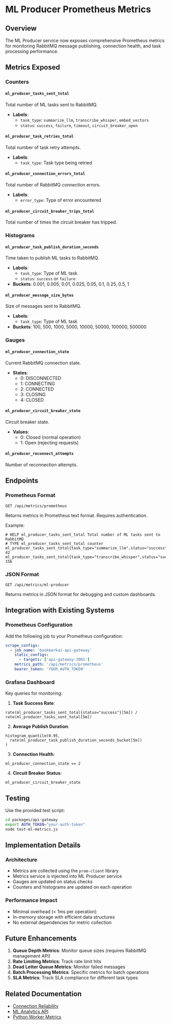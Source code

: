 # ML Producer Prometheus Metrics

## Overview
The ML Producer service now exposes comprehensive Prometheus metrics for monitoring RabbitMQ message publishing, connection health, and task processing performance.

## Metrics Exposed

### Counters

#### `ml_producer_tasks_sent_total`
Total number of ML tasks sent to RabbitMQ.
- **Labels**: 
  - `task_type`: `summarize_llm`, `transcribe_whisper`, `embed_vectors`
  - `status`: `success`, `failure`, `timeout`, `circuit_breaker_open`

#### `ml_producer_task_retries_total`
Total number of task retry attempts.
- **Labels**: 
  - `task_type`: Task type being retried

#### `ml_producer_connection_errors_total`
Total number of RabbitMQ connection errors.
- **Labels**: 
  - `error_type`: Type of error encountered

#### `ml_producer_circuit_breaker_trips_total`
Total number of times the circuit breaker has tripped.

### Histograms

#### `ml_producer_task_publish_duration_seconds`
Time taken to publish ML tasks to RabbitMQ.
- **Labels**: 
  - `task_type`: Type of ML task
  - `status`: `success` or `failure`
- **Buckets**: 0.001, 0.005, 0.01, 0.025, 0.05, 0.1, 0.25, 0.5, 1

#### `ml_producer_message_size_bytes`
Size of messages sent to RabbitMQ.
- **Labels**: 
  - `task_type`: Type of ML task
- **Buckets**: 100, 500, 1000, 5000, 10000, 50000, 100000, 500000

### Gauges

#### `ml_producer_connection_state`
Current RabbitMQ connection state.
- **States**: 
  - 0: DISCONNECTED
  - 1: CONNECTING
  - 2: CONNECTED
  - 3: CLOSING
  - 4: CLOSED

#### `ml_producer_circuit_breaker_state`
Circuit breaker state.
- **Values**: 
  - 0: Closed (normal operation)
  - 1: Open (rejecting requests)

#### `ml_producer_reconnect_attempts`
Number of reconnection attempts.

## Endpoints

### Prometheus Format
`GET /api/metrics/prometheus`

Returns metrics in Prometheus text format. Requires authentication.

Example:
```
# HELP ml_producer_tasks_sent_total Total number of ML tasks sent to RabbitMQ
# TYPE ml_producer_tasks_sent_total counter
ml_producer_tasks_sent_total{task_type="summarize_llm",status="success"} 42
ml_producer_tasks_sent_total{task_type="transcribe_whisper",status="success"} 156
```

### JSON Format
`GET /api/metrics/ml-producer`

Returns metrics in JSON format for debugging and custom dashboards.

## Integration with Existing Systems

### Prometheus Configuration
Add the following job to your Prometheus configuration:

```yaml
scrape_configs:
  - job_name: 'bookmarkai-api-gateway'
    static_configs:
      - targets: ['api-gateway:3001']
    metrics_path: '/api/metrics/prometheus'
    bearer_token: 'YOUR_AUTH_TOKEN'
```

### Grafana Dashboard
Key queries for monitoring:

1. **Task Success Rate**:
```promql
rate(ml_producer_tasks_sent_total{status="success"}[5m]) / 
rate(ml_producer_tasks_sent_total[5m])
```

2. **Average Publish Duration**:
```promql
histogram_quantile(0.95, 
  rate(ml_producer_task_publish_duration_seconds_bucket[5m])
)
```

3. **Connection Health**:
```promql
ml_producer_connection_state == 2
```

4. **Circuit Breaker Status**:
```promql
ml_producer_circuit_breaker_state
```

## Testing

Use the provided test script:
```bash
cd packages/api-gateway
export AUTH_TOKEN="your-auth-token"
node test-ml-metrics.js
```

## Implementation Details

### Architecture
- Metrics are collected using the `prom-client` library
- Metrics service is injected into ML Producer service
- Gauges are updated on status checks
- Counters and histograms are updated on each operation

### Performance Impact
- Minimal overhead (< 1ms per operation)
- In-memory storage with efficient data structures
- No external dependencies for metric collection

## Future Enhancements

1. **Queue Depth Metrics**: Monitor queue sizes (requires RabbitMQ management API)
2. **Rate Limiting Metrics**: Track rate limit hits
3. **Dead Letter Queue Metrics**: Monitor failed messages
4. **Batch Processing Metrics**: Specific metrics for batch operations
5. **SLA Metrics**: Track SLA compliance for different task types

## Related Documentation
- [Connection Reliability](./ml-connection-reliability.md)
- [ML Analytics API](./ml-analytics-api.md)
- [Python Worker Metrics](./prometheus-metrics.md)